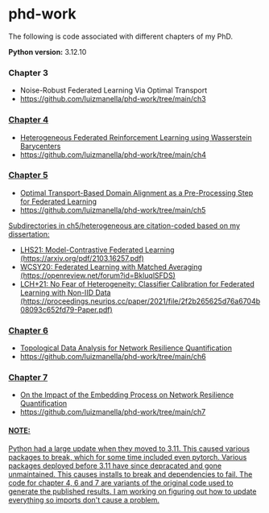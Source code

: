 # phd-work
The following is code associated with different chapters of my PhD.

<p><strong>Python version:</strong> 3.12.10 </p>

<h3>Chapter 3</h3>
<ul>
    <li>Noise-Robust Federated Learning Via Optimal Transport</li>
    <li><a href="https://github.com/luizmanella/phd-work/tree/main/ch3">https://github.com/luizmanella/phd-work/tree/main/ch3</li>
</ul>

<h3>Chapter 4</h3>
<ul>
    <li>Heterogeneous Federated Reinforcement Learning using Wasserstein Barycenters</li>
    <li><a href="https://github.com/luizmanella/phd-work/tree/main/ch4">https://github.com/luizmanella/phd-work/tree/main/ch4</li>
</ul>

<h3>Chapter 5</h3>
<ul>
    <li>Optimal Transport-Based Domain Alignment as a Pre-Processing Step for Federated Learning</li>
    <li><a href="https://github.com/luizmanella/phd-work/tree/main/ch5">https://github.com/luizmanella/phd-work/tree/main/ch5</li>
</ul>
Subdirectories in ch5/heterogeneous are citation-coded based on my dissertation:
<ul>
    <li>
        LHS21: Model-Contrastive Federated Learning (https://arxiv.org/pdf/2103.16257.pdf)</li>
    <li>
        WCSY20: Federated Learning with Matched Averaging (https://openreview.net/forum?id=BkluqlSFDS)
    </li>
    <li>
        LCH+21: No Fear of Heterogeneity: Classifier Calibration for Federated Learning with Non-IID Data (https://proceedings.neurips.cc/paper/2021/file/2f2b265625d76a6704b08093c652fd79-Paper.pdf)
    </li>
</ul>

<h3>Chapter 6</h3>
<ul>
    <li>Topological Data Analysis for Network Resilience Quantification</li>
    <li><a href="https://github.com/luizmanella/phd-work/tree/main/ch6">https://github.com/luizmanella/phd-work/tree/main/ch6</li>
</ul>

<h3>Chapter 7</h3>
<ul>
    <li>On the Impact of the Embedding Process on Network Resilience Quantification</li>
    <li><a href="https://github.com/luizmanella/phd-work/tree/main/ch7">https://github.com/luizmanella/phd-work/tree/main/ch7</li>
</ul>


<h4>NOTE:</h4>
Python had a large update when they moved to 3.11. This caused various packages to break, which for some time included even pytorch. Various packages deployed before 3.11 have since depracated and gone unmaintained.
This causes installs to break and dependencies to fail. The code for chapter 4, 6 and 7 are variants of the original code used to generate the published results. I am working on figuring out how to update everything
so imports don't cause a problem.